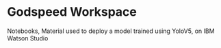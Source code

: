 # Godspeed Workspace
Notebooks, Material used to deploy a model trained using YoloV5, on IBM Watson Studio
